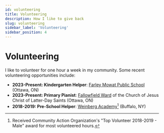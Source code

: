 ```yaml
---
id: volunteering
title: Volunteering
description: How I like to give back
slug: volunteering
sidebar_label: 'Volunteering'
sidebar_position: 4
---
```


# Volunteering

I like to volunteer for one hour a week in my community. Some recent volunteering opportunities include:

- **2023-Present: Kindergarten Helper**: [Farley Mowat Public School](https://farleymowatps.ocdsb.ca/) (Ottawa, ON)
- **2023-Present: Primary Pianist**: [Fallowfield Ward](https://maps.churchofjesuschrist.org/wards/143596) of the Church of Jesus Christ of Latter-Day Saints (Ottawa, ON)
- **2018-2019: Pre-School Helper**: [Weinberg Academy](https://www.caowny.org/head-start)[^1] (Buffalo, NY)

[^1]: Received Community Action Organization's "Top Volunteer 2018-2019 - Male" award for most volunteered hours.